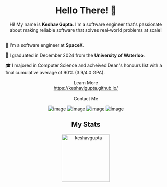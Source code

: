 <h1 align="center"> Hello There! 👋 </h1> 
<!--
General kenobi...
-->

<div align="center">
  Hi! My name is <b>Keshav Gupta</b>. I'm a software engineer that's passionate about making reliable software that solves real-world problems at scale!
  <br/>
  <br/>
</div>

🚀 I'm a software engineer at <b>SpaceX</b>.

🏫 I graduated in December 2024 from the <b>University of Waterloo</b>. 

🎓 I majored in Computer Science and acheived Dean's honours list with a final cumulative average of 90% (3.9/4.0 GPA).
 
<div align="center">
  Learn More
  <br/>
  <a href="https://keshavlgupta.github.io/" target="_blank">https://keshavlgupta.github.io/</a>
</div>

<br/>
<div align="center">
  Contact Me
  <br/>
</div>

<div align="center">

[![image](https://img.shields.io/badge/LinkedIn-0077B5?style=for-the-badge&logo=linkedin&logoColor=white)](https://www.linkedin.com/in/keshavlgupta/)
[![image](https://img.shields.io/badge/GitHub-100000?style=for-the-badge&logo=github&logoColor=white)](https://github.com/keshavlgupta)
[![image](https://img.shields.io/badge/EMail-0078D4?style=for-the-badge&logo=microsoft-outlook&logoColor=white)](mailto:keshav.gupta@uwaterloo.ca)
[![image](https://img.shields.io/badge/Instagram-E4405F?style=for-the-badge&logo=instagram&logoColor=white)](https://www.instagram.com/keshavlgupta/)

</div>

<h2 align="center">My Stats</h1>

<div align= "center">
  <img height="150" src="https://github-readme-streak-stats.herokuapp.com/?user=keshavlgupta&theme=dark" alt="keshavgupta" />
</div>
